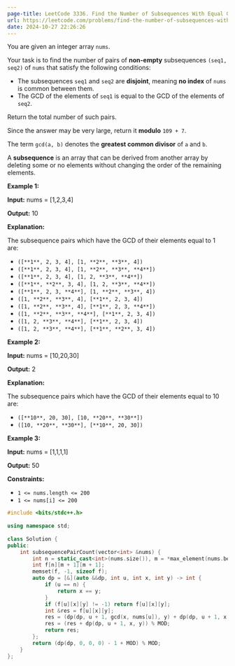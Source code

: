 ```yaml
---
page-title: LeetCode 3336. Find the Number of Subsequences With Equal GCD
url: https://leetcode.com/problems/find-the-number-of-subsequences-with-equal-gcd/description/
date: 2024-10-27 22:26:26
---
```

You are given an integer array `nums`.

Your task is to find the number of pairs of **non-empty** subsequences `(seq1, seq2)` of `nums` that satisfy the following conditions:

-   The subsequences `seq1` and `seq2` are **disjoint**, meaning **no index** of `nums` is common between them.
-   The GCD of the elements of `seq1` is equal to the GCD of the elements of `seq2`.

Return the total number of such pairs.

Since the answer may be very large, return it **modulo** `109 + 7`.

The term `gcd(a, b)` denotes the **greatest common divisor** of `a` and `b`.

A **subsequence** is an array that can be derived from another array by deleting some or no elements without changing the order of the remaining elements.

**Example 1:**

**Input:** nums = \[1,2,3,4\]

**Output:** 10

**Explanation:**

The subsequence pairs which have the GCD of their elements equal to 1 are:

-   `([**1**, 2, 3, 4], [1, **2**, **3**, 4])`
-   `([**1**, 2, 3, 4], [1, **2**, **3**, **4**])`
-   `([**1**, 2, 3, 4], [1, 2, **3**, **4**])`
-   `([**1**, **2**, 3, 4], [1, 2, **3**, **4**])`
-   `([**1**, 2, 3, **4**], [1, **2**, **3**, 4])`
-   `([1, **2**, **3**, 4], [**1**, 2, 3, 4])`
-   `([1, **2**, **3**, 4], [**1**, 2, 3, **4**])`
-   `([1, **2**, **3**, **4**], [**1**, 2, 3, 4])`
-   `([1, 2, **3**, **4**], [**1**, 2, 3, 4])`
-   `([1, 2, **3**, **4**], [**1**, **2**, 3, 4])`

**Example 2:**

**Input:** nums = \[10,20,30\]

**Output:** 2

**Explanation:**

The subsequence pairs which have the GCD of their elements equal to 10 are:

-   `([**10**, 20, 30], [10, **20**, **30**])`
-   `([10, **20**, **30**], [**10**, 20, 30])`

**Example 3:**

**Input:** nums = \[1,1,1,1\]

**Output:** 50

**Constraints:**

-   `1 <= nums.length <= 200`
-   `1 <= nums[i] <= 200`

```cpp
#include <bits/stdc++.h>  
  
using namespace std;  
  
class Solution {  
public:  
    int subsequencePairCount(vector<int> &nums) {  
        int n = static_cast<int>(nums.size()), m = *max_element(nums.begin(), nums.end()), MOD = 1e9 + 7;  
        int f[n][m + 1][m + 1];  
        memset(f, -1, sizeof f);  
        auto dp = [&](auto &&dp, int u, int x, int y) -> int {  
            if (u == n) {  
                return x == y;  
            }  
            if (f[u][x][y] != -1) return f[u][x][y];  
            int &res = f[u][x][y];  
            res = (dp(dp, u + 1, gcd(x, nums[u]), y) + dp(dp, u + 1, x, gcd(y, nums[u]))) % MOD;  
            res = (res + dp(dp, u + 1, x, y)) % MOD;  
            return res;  
        };  
        return (dp(dp, 0, 0, 0) - 1 + MOD) % MOD;  
    }  
};
```